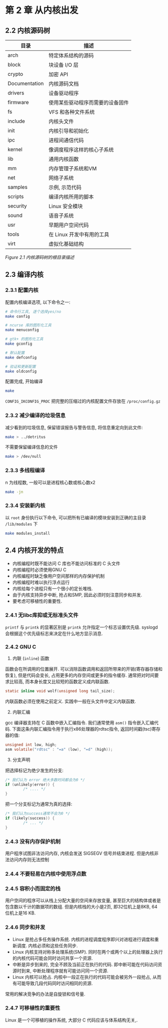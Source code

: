 # 第 2 章 从内核出发 #

## 2.2 内核源码树 ##


| 目录          | 描述                             |
|---------------|----------------------------------|
| arch          | 特定体系结构的源码               |
| block         | 块设备 I/O 层                    |
| crypto        | 加密 API                         |
| Documentation | 内核源码文档                     |
| drivers       | 设备驱动程序                     |
| firmware      | 使用某些驱动程序而需要的设备固件 |
| fs            | VFS 和各种文件系统               |
| include       | 内核头文件                       |
| init          | 内核引导和初始化                 |
| ipc           | 进程间通信代码                   |
| kernel        | 像调度程序这样的核心子系统       |
| lib           | 通用内核函数                     |
| mm            | 内存管理子系统和VM               |
| net           | 网络子系统                       |
| samples       | 示例, 示范代码                   |
| scripts       | 编译内核所用的脚本               |
| security      | Linux 安全模块                   |
| sound         | 语音子系统                       |
| usr           | 早期用户空间代码                 |
| tools         | 在 Linux 开发中有用的工具        |
| virt          | 虚拟化基础结构                   |

_Figure 2.1 内核源码树的根目录描述_



## 2.3 编译内核 ##

### 2.3.1 配置内核 ###

配置内核编译选项, 以下命令之一:
```bash
# 命令行工具, 逐个选择yes/no
make config

# ncurse 库的图形化工具
make menuconfig

# gtk+ 的图形化工具
make gconfig

# 默认配置
make defconfig

# 验证和更新配置
make oldconfig
```

配置完成, 开始编译
```bash
make
```

`CONFIG_IKCONFIG_PROC` 把完整的压缩过的内核配置文件存放在 `/proc/config.gz`


### 2.3.2 减少编译的垃圾信息 ###

减少看到的垃圾信息, 保留错误报告与警告信息, 将信息重定向到此文件:
```bash
make > ../detritus
```

不需要保留编译信息的文件
```bash
make > /dev/null
```

### 2.3.3 多线程编译 ###
n 为线程数, 一般可以是进程核心数或核心数x2
```bash
make -jn    
```

### 2.3.4 安装新内核 ###

以 `root` 身份执行以下命令, 可以把所有已编译的模块安装到正确的主目录 `/lib/modules` 下
```bash
make modules_install
```

## 2.4 内核开发的特点 ##

- 内核编程时既不能访问 C 库也不能访问标准的 C 头文件
- 内核编程时必须使用GNU C
- 内核编程时缺乏像用户空间那样的内存保护机制
- 内核编程时难以执行浮点运行
- 内核给每个进程只有一个很小的定长堆栈.
- 由于内核支持异步中断, 抢占和SMP, 因此必须时刻注意同步和并发.
- 要考虑可移植性的重要性.

### 2.4.1 无libc库抑或无标准头文件 ###

`printf` 与 `printk` 的显著区别是 `printk` 允许指定一个标志设置优先级. syslogd 会根据这个优先级标志来决定在什么地方显示消息.

### 2.4.2 GNU C ###

1. 内联 (`inline`) 函数

函数会在所调用的位置展开. 可以消除函数调用和返回所带来的开销(寄存器存储和恢复), 但是代码会变长, 占用更多的内存空间或更多的指令缓存. 
通常把对时间要求比较高, 而本身长度又比较短的函数定义成内联函数.

```c
static inline void wolf(unsigned long tail_size);
```

内联函数必须在使用之前定义. 实践中一般在头文件中定义内联函数.

2. 内联汇编

gcc 编译器支持在 C 函数中嵌入汇编指令.
我们通常使用 `asm()` 指令嵌入汇编代码. 下面这条内联汇编指令用于执行x86处理器的rdtsc指令, 返回时间戳(tsc)寄存器的值:

```c
unsigned int low, high;
asm volatile("rdtsc" : "=a" (low), "=d" (high));
```

3. 分支声明

把选择标记为绝少发生的分支:
```c
/* 我们认为 error 绝大多数时间都会为0 */
if (unlikely(error)) {
        /* .... */
}
```

把一个分支标记为通常为真的选择:
```c
/* 我们认为success通常不会为0 */
if (likely(success)) {
        /* ... */
}
```

### 2.4.3 没有内存保护机制 ###

用户程序试图非法访问内存, 内核会发送 SIGSEGV 信号并结束进程. 但是内核非法访问内存则无法控制

### 2.4.4 不要轻易在内核中使用浮点数 ###

### 2.4.5 容积小而固定的栈 ###

用户空间的程序可以从栈上分配大量的空间来存放变量, 甚至巨大的结构体或者是包含数以千计的数据项的数组.
但是内核栈的大小是2页, 即32位机上是8KB, 64 位机上是16 KB.

### 2.4.6 同步和并发 ###

- Linux 是抢占多任务操作系统. 内核的进程调度程序即兴对进程进行调度和重新调度. 内核必须和这些任务同步.
- Linux 内核支持对称多处理系统(SMP). 同时在两个或两个以上的处理器上执行的内核代码可能会同时访问共享一个资源.
- 中断是异步到来的, 完全不顾及当前正在执行的代码. 即中断可能在代码访问资源时到来, 中断处理程序就有可能访问同一个资源.
- Linux 内核可以抢占. 内核中一段正在执行的代码可能会被另外一段抢占, 从而有可能导致几段代码同时访问相同的资源.

常用的解决竞争的办法是自旋锁和信号量.

### 2.4.7 可移植性的重要性 ###

Linux 是一个可移植的操作系统, 大部分 C 代码应该与体系结构无关,.
